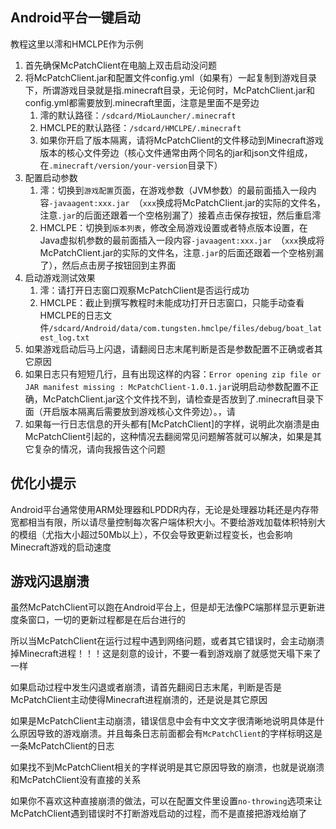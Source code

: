 ## Android平台一键启动

教程这里以澪和HMCLPE作为示例

1. 首先确保McPatchClient在电脑上双击启动没问题
2. 将McPatchClient.jar和配置文件config.yml（如果有）一起复制到游戏目录下，所谓游戏目录就是指.minecraft目录，无论何时，McPatchClient.jar和config.yml都需要放到.minecraft里面，注意是里面不是旁边
   1. 澪的默认路径：`/sdcard/MioLauncher/.minecraft`
   2. HMCLPE的默认路径：`/sdcard/HMCLPE/.minecraft`
   3. 如果你开启了版本隔离，请将McPatchClient的文件移动到Minecraft游戏版本的核心文件旁边（核心文件通常由两个同名的jar和json文件组成，在`.minecraft/version/your-version`目录下）
3. 配置启动参数
   1. 澪：切换到`游戏配置`页面，在游戏参数（JVM参数）的最前面插入一段内容`-javaagent:xxx.jar `（`xxx`换成将McPatchClient.jar的实际的文件名，注意`.jar`的后面还跟着一个空格别漏了）接着点击保存按钮，然后重启澪
   2. HMCLPE：切换到`版本列表`，修改全局游戏设置或者特点版本设置，在Java虚拟机参数的最前面插入一段内容`-javaagent:xxx.jar `（`xxx`换成将McPatchClient.jar的实际的文件名，注意`.jar`的后面还跟着一个空格别漏了），然后点击房子按钮回到主界面
4. 启动游戏测试效果
   1. 澪：请打开日志窗口观察McPatchClient是否运行成功
   2. HMCLPE：截止到撰写教程时未能成功打开日志窗口，只能手动查看HMCLPE的日志文件`/sdcard/Android/data/com.tungsten.hmclpe/files/debug/boat_latest_log.txt`
5. 如果游戏启动后马上闪退，请翻阅日志末尾判断是否是参数配置不正确或者其它原因
6. 如果日志只有短短几行，且有出现这样的内容：`Error opening zip file or JAR manifest missing : McPatchClient-1.0.1.jar`说明启动参数配置不正确，McPatchClient.jar这个文件找不到，请检查是否放到了.minecraft目录下面（开启版本隔离后需要放到游戏核心文件旁边）。，请
7. 如果每一行日志信息的开头都有\[McPatchClient\]的字样，说明此次崩溃是由McPatchClient引起的，这种情况去翻阅常见问题解答就可以解决，如果是其它复杂的情况，请向我报告这个问题

## 优化小提示

Android平台通常使用ARM处理器和LPDDR内存，无论是处理器功耗还是内存带宽都相当有限，所以请尽量控制每次客户端体积大小。不要给游戏加载体积特别大的模组（尤指大小超过50Mb以上），不仅会导致更新过程变长，也会影响Minecraft游戏的启动速度

## 游戏闪退崩溃

虽然McPatchClient可以跑在Android平台上，但是却无法像PC端那样显示更新进度条窗口，一切的更新过程都是在后台进行的

所以当McPatchClient在运行过程中遇到网络问题，或者其它错误时，会主动崩溃掉Minecraft进程！！！这是刻意的设计，不要一看到游戏崩了就感觉天塌下来了一样

如果启动过程中发生闪退或者崩溃，请首先翻阅日志末尾，判断是否是McPatchClient主动使得Minecraft进程崩溃的，还是说是其它原因

如果是McPatchClient主动崩溃，错误信息中会有中文文字很清晰地说明具体是什么原因导致的游戏崩溃。并且每条日志前面都会有`McPatchClient`的字样标明这是一条McPatchClient的日志

如果找不到McPatchClient相关的字样说明是其它原因导致的崩溃，也就是说崩溃和McPatchClient没有直接的关系

如果你不喜欢这种直接崩溃的做法，可以在配置文件里设置`no-throwing`选项来让McPatchClient遇到错误时不打断游戏启动的过程，而不是直接把游戏给崩了
